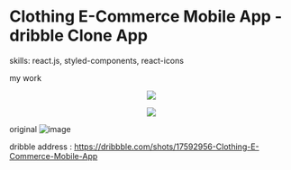 # Clothing E-Commerce Mobile App - dribble Clone App

skills: react.js, styled-components, react-icons

my work
<p align="center"><img src="https://user-images.githubusercontent.com/84432740/155830129-0ce8143f-3c8b-4aff-987c-5d0118816509.png"></p>


<p align="center"><img src="https://user-images.githubusercontent.com/84432740/155830149-61876348-6f32-4777-ae9a-0e79795b6d91.png"></p>

original
![image]()


dribble address : https://dribbble.com/shots/17592956-Clothing-E-Commerce-Mobile-App
